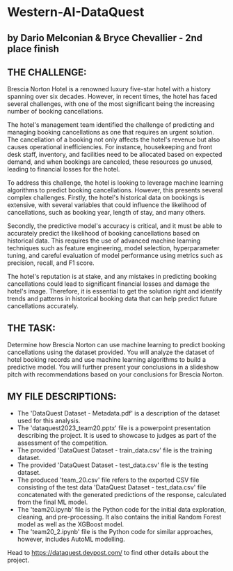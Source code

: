 # Western-AI-DataQuest

## by Dario Melconian & Bryce Chevallier - 2nd place finish

## **THE CHALLENGE:**

Brescia Norton Hotel is a renowned luxury five-star hotel with a history spanning over six decades. However, in recent times, the hotel has faced several challenges, with one of the most significant being the increasing number of booking cancellations. 

The hotel's management team identified the challenge of predicting and managing booking cancellations as one that requires an urgent solution. The cancellation of a booking not only affects the hotel's revenue but also causes operational inefficiencies. For instance, housekeeping and front desk staff, inventory, and facilities need to be allocated based on expected demand, and when bookings are canceled, these resources go unused, leading to financial losses for the hotel.

To address this challenge, the hotel is looking to leverage machine learning algorithms to predict booking cancellations. However, this presents several complex challenges. Firstly, the hotel's historical data on bookings is extensive, with several variables that could influence the likelihood of cancellations, such as booking year, length of stay, and many others.

Secondly, the predictive model's accuracy is critical, and it must be able to accurately predict the likelihood of booking cancellations based on historical data. This requires the use of advanced machine learning techniques such as feature engineering, model selection, hyperparameter tuning, and careful evaluation of model performance using metrics such as precision, recall, and F1 score.

The hotel's reputation is at stake, and any mistakes in predicting booking cancellations could lead to significant financial losses and damage the hotel's image. Therefore, it is essential to get the solution right and identify trends and patterns in historical booking data that can help predict future cancellations accurately.

## **THE TASK:**

Determine how Brescia Norton can use machine learning to predict booking cancellations using the dataset provided. You will analyze the dataset of hotel booking records and use machine learning algorithms to build a predictive model. You will further present your conclusions in a slideshow pitch with recommendations based on your conclusions for Brescia Norton.

## **MY FILE DESCRIPTIONS:**

- The 'DataQuest Dataset - Metadata.pdf' is a description of the dataset used for this analysis.
- The 'dataquest2023_team20.pptx' file is a powerpoint presentation describing the project. It is used to showcase to judges as part of the assessment of the competition.
- The provided 'DataQuest Dataset - train_data.csv' file is the training dataset.
- The provided 'DataQuest Dataset - test_data.csv' file is the testing dataset.
- The produced 'team_20.csv' file refers to the exported CSV file consisting of the test data 'DataQuest Dataset - test_data.csv' file concatenated with the generated predictions of the response, calculated from the final ML model.
- The 'team20.ipynb' file is the Python code for the initial data exploration, cleaning, and pre-processing. It also contains the initial Random Forest model as well as the XGBoost model.
- The 'team20_2.ipynb' file is the Python code for similar approaches, however, includes AutoML modelling.

Head to https://dataquest.devpost.com/ to find other details about the project.
